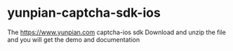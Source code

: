 # yunpian-captcha-sdk-ios
The https://www.yunpian.com captcha-ios sdk
Download and unzip the file and you will get the demo and documentation
